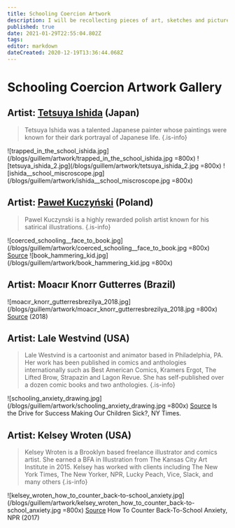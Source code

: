 ```yaml
---
title: Schooling Coercion Artwork
description: I will be recollecting pieces of art, sketches and pictures that metaphorically show the reality of the coercion in the schooling system.
published: true
date: 2021-01-29T22:55:04.802Z
tags: 
editor: markdown
dateCreated: 2020-12-19T13:36:44.068Z
---
```


# Schooling Coercion Artwork Gallery

## Artist: [Tetsuya Ishida](https://en.wikipedia.org/wiki/Tetsuya_Ishida) (Japan)
> Tetsuya Ishida was a talented Japanese painter whose paintings were known for their dark portrayal of Japanese life.
{.is-info}

![trapped_in_the_school_ishida.jpg](/blogs/guillem/artwork/trapped_in_the_school_ishida.jpg =800x)
![tetsuya_ishida_2.jpg](/blogs/guillem/artwork/tetsuya_ishida_2.jpg =800x)
![ishida__school_miscroscope.jpg](/blogs/guillem/artwork/ishida__school_miscroscope.jpg =800x)


## Artist: [Paweł Kuczyński](https://en.wikipedia.org/wiki/Pawe%C5%82_Kuczy%C5%84ski) (Poland)
> Pawel Kuczynski is a highly rewarded polish artist known for his satirical illustrations.
{.is-info}


![coerced_schooling__face_to_book.jpg](/blogs/guillem/artwork/coerced_schooling__face_to_book.jpg =800x)
<a href="https://www.pictorem.com/5143/Book.html?star=1">Source</a>
![book_hammering_kid.jpg](/blogs/guillem/artwork/book_hammering_kid.jpg =800x)

## Artist: Moacır Knorr Gutterres (Brazil)
![moacır_knorr_gutterresbrezilya_2018.jpg](/blogs/guillem/artwork/moacır_knorr_gutterresbrezilya_2018.jpg =800x)
[Source](https://sanalmuze.aydindoganvakfi.org.tr/yarismalar/35-aydin-dogan-uluslararasi-karikatur-yarismasi-2018-62) (2018)

## Artist: Lale Westvind (USA)
> Lale Westvind is a cartoonist and animator based in Philadelphia, PA. Her work has been published in comics and anthologies internationally such as Best American Comics, Kramers Ergot, The Lifted Brow, Strapazin and Lagon Revue. She has self-published over a dozen comic books and two anthologies.
{.is-info}

![schooling_anxiety_drawing.jpg](/blogs/guillem/artwork/schooling_anxiety_drawing.jpg =800x)
[Source](https://www.nytimes.com/2016/01/03/opinion/sunday/is-the-drive-for-success-making-our-children-sick.html) Is the Drive for Success Making Our Children Sick?, NY Times.


## Artist: Kelsey Wroten (USA)
> Kelsey Wroten is a Brooklyn based freelance illustrator and comics artist. She earned a BFA in Illustration from The Kansas City Art Institute in 2015. Kelsey has worked with clients including The New York Times, The New Yorker, NPR, Lucky Peach, Vice, Slack, and many others
{.is-info}

![kelsey_wroten_how_to_counter_back-to-school_anxiety.jpg](/blogs/guillem/artwork/kelsey_wroten_how_to_counter_back-to-school_anxiety.jpg =800x)
[Source](https://www.npr.org/sections/ed/2017/08/28/545393966/how-to-counter-back-to-school-anxiety?t=1608485626533) How To Counter Back-To-School Anxiety, NPR (2017)